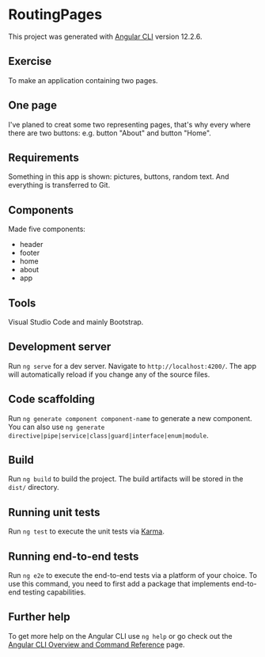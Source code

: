 # RoutingPages

This project was generated with [Angular CLI](https://github.com/angular/angular-cli) version 12.2.6.

## Exercise

To make an application containing two pages.

## One page

I've planed to creat some two representing pages, that's why every where there are two buttons: e.g. button "About" and button "Home".

## Requirements

Something in this app is shown: pictures, buttons, random text. And everything is transferred to Git.

## Components

Made five components:
* header 
* footer
* home
* about
* app

## Tools
Visual Studio Code and mainly Bootstrap.

## Development server

Run `ng serve` for a dev server. Navigate to `http://localhost:4200/`. The app will automatically reload if you change any of the source files.

## Code scaffolding

Run `ng generate component component-name` to generate a new component. You can also use `ng generate directive|pipe|service|class|guard|interface|enum|module`.

## Build

Run `ng build` to build the project. The build artifacts will be stored in the `dist/` directory.

## Running unit tests

Run `ng test` to execute the unit tests via [Karma](https://karma-runner.github.io).

## Running end-to-end tests

Run `ng e2e` to execute the end-to-end tests via a platform of your choice. To use this command, you need to first add a package that implements end-to-end testing capabilities.

## Further help

To get more help on the Angular CLI use `ng help` or go check out the [Angular CLI Overview and Command Reference](https://angular.io/cli) page.
